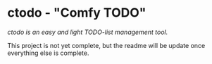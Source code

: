 # ctodo - "Comfy TODO"
*ctodo is an easy and light TODO-list management tool.*  

This project is not yet complete, but the readme will be update once everything else is complete.  



